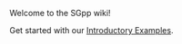 Welcome to the SGpp wiki!

Get started with our [Introductory Examples](https://github.com/SGpp/SGpp/wiki/Introductory-Examples).
